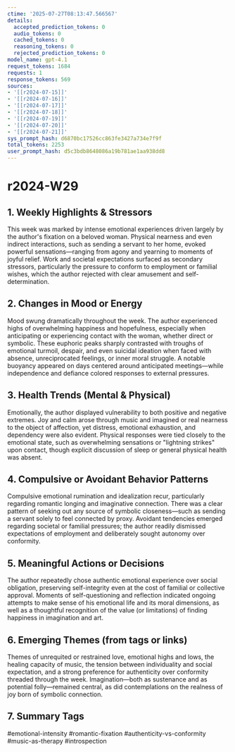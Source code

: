 ```yaml
---
ctime: '2025-07-27T08:13:47.566567'
details:
  accepted_prediction_tokens: 0
  audio_tokens: 0
  cached_tokens: 0
  reasoning_tokens: 0
  rejected_prediction_tokens: 0
model_name: gpt-4.1
request_tokens: 1684
requests: 1
response_tokens: 569
sources:
- '[[r2024-07-15]]'
- '[[r2024-07-16]]'
- '[[r2024-07-17]]'
- '[[r2024-07-18]]'
- '[[r2024-07-19]]'
- '[[r2024-07-20]]'
- '[[r2024-07-21]]'
sys_prompt_hash: d6870bc17526cc863fe3427a734e7f9f
total_tokens: 2253
user_prompt_hash: d5c3bdb8648086a19b781ae1aa938dd8
---
```

# r2024-W29

## 1. Weekly Highlights & Stressors

This week was marked by intense emotional experiences driven largely by the author's fixation on a beloved woman. Physical nearness and even indirect interactions, such as sending a servant to her home, evoked powerful sensations—ranging from agony and yearning to moments of joyful relief. Work and societal expectations surfaced as secondary stressors, particularly the pressure to conform to employment or familial wishes, which the author rejected with clear amusement and self-determination.

## 2. Changes in Mood or Energy

Mood swung dramatically throughout the week. The author experienced highs of overwhelming happiness and hopefulness, especially when anticipating or experiencing contact with the woman, whether direct or symbolic. These euphoric peaks sharply contrasted with troughs of emotional turmoil, despair, and even suicidal ideation when faced with absence, unreciprocated feelings, or inner moral struggle. A notable buoyancy appeared on days centered around anticipated meetings—while independence and defiance colored responses to external pressures.

## 3. Health Trends (Mental & Physical)

Emotionally, the author displayed vulnerability to both positive and negative extremes. Joy and calm arose through music and imagined or real nearness to the object of affection, yet distress, emotional exhaustion, and dependency were also evident. Physical responses were tied closely to the emotional state, such as overwhelming sensations or "lightning strikes" upon contact, though explicit discussion of sleep or general physical health was absent.

## 4. Compulsive or Avoidant Behavior Patterns

Compulsive emotional rumination and idealization recur, particularly regarding romantic longing and imaginative connection. There was a clear pattern of seeking out any source of symbolic closeness—such as sending a servant solely to feel connected by proxy. Avoidant tendencies emerged regarding societal or familial pressures; the author readily dismissed expectations of employment and deliberately sought autonomy over conformity.

## 5. Meaningful Actions or Decisions

The author repeatedly chose authentic emotional experience over social obligation, preserving self-integrity even at the cost of familial or collective approval. Moments of self-questioning and reflection indicated ongoing attempts to make sense of his emotional life and its moral dimensions, as well as a thoughtful recognition of the value (or limitations) of finding happiness in imagination and art.

## 6. Emerging Themes (from tags or links)

Themes of unrequited or restrained love, emotional highs and lows, the healing capacity of music, the tension between individuality and social expectation, and a strong preference for authenticity over conformity threaded through the week. Imagination—both as sustenance and as potential folly—remained central, as did contemplations on the realness of joy born of symbolic connection.

## 7. Summary Tags

#emotional-intensity #romantic-fixation #authenticity-vs-conformity #music-as-therapy #introspection